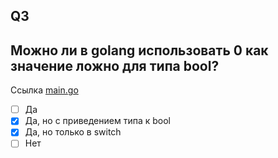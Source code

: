 ## Q3

## Можно ли в golang использовать 0 как значение ложно для типа bool?
Ссылка [main.go](./main.go)

- [ ] Да
- [X] Да, но с приведением типа к bool
- [X] Да, но только в switch
- [ ] Нет